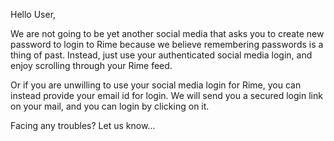 
Hello User,

We are not going to be yet another social media that asks you to create new password to login to Rime because we believe remembering passwords is a thing of past. Instead, just use your
authenticated social media login, and enjoy scrolling through your Rime feed.

Or if you are unwilling to use your social media login for Rime, you can instead provide your email id for login. We will send you a secured login link on your mail, and you can login by clicking on it.

Facing any troubles? Let us know…
